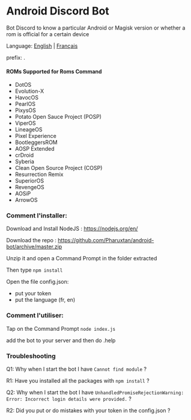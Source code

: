 # Android Discord Bot
Bot Discord to know a particular Android or Magisk version or whether a rom is official for a certain device

Language: [English](README.md) | [Français](README.fr.md)

prefix: .

#### ROMs Supported for Roms Command
* DotOS
* Evolution-X
* HavocOS
* PearlOS
* PixysOS
* Potato Open Sauce Project (POSP)
* ViperOS
* LineageOS
* Pixel Experience
* BootleggersROM
* AOSP Extended
* crDroid
* Syberia
* Clean Open Source Project (COSP)
* Resurrection Remix
* SuperiorOS
* RevengeOS
* AOSiP
* ArrowOS

### Comment l'installer:
Download and Install NodeJS : https://nodejs.org/en/

Download the repo : https://github.com/Pharuxtan/android-bot/archive/master.zip

Unzip it and open a Command Prompt in the folder extracted

Then type `npm install`

Open the file config.json:
* put your token
* put the language (fr, en)

### Comment l'utiliser:
 Tap on the Command Prompt `node index.js`
 
 add the bot to your server and then do .help
 
### Troubleshooting
 
 Q1: Why when I start the bot I have `Cannot find module` ?
 
 R1: Have you installed all the packages with `npm install` ?
 
 Q2: Why when I start the bot I have `UnhandledPromiseRejectionWarning: Error: Incorrect login details were provided.` ?
 
 R2: Did you put or do mistakes with your token in the config.json ?
